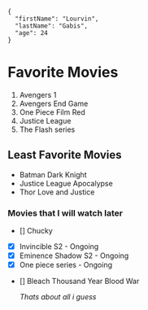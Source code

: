 ```
{
  "firstName": "Lourvin",
  "lastName": "Gabis",
  "age": 24
}
```
# Favorite Movies
1. Avengers 1
2. Avengers End Game
3. One Piece Film Red
4. Justice League
5. The Flash series

## Least Favorite Movies
- Batman Dark Knight
- Justice League Apocalypse
- Thor Love and Justice

### Movies that I will watch later
- [] Chucky
- [x] Invincible S2 - Ongoing
- [x] Eminence Shadow S2 - Ongoing
- [x] One piece series - Ongoing
- [] Bleach Thousand Year Blood War

  *Thats about all i guess*

